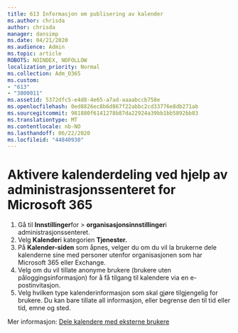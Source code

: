 ```yaml
---
title: 613 Informasjon om publisering av kalender
ms.author: chrisda
author: chrisda
manager: dansimp
ms.date: 04/21/2020
ms.audience: Admin
ms.topic: article
ROBOTS: NOINDEX, NOFOLLOW
localization_priority: Normal
ms.collection: Adm_O365
ms.custom:
- "613"
- "3800011"
ms.assetid: 5372dfc5-e4d8-4e65-a7ad-aaaabccb758e
ms.openlocfilehash: 0ed8826ec8b6d867f22abbc2cd33776e8db271ab
ms.sourcegitcommit: 981880f6141278b87da22924a39bb1bb5892bb83
ms.translationtype: MT
ms.contentlocale: nb-NO
ms.lasthandoff: 06/22/2020
ms.locfileid: "44840930"
---
```

# <a name="enable-calendar-sharing-using-the-microsoft-365-admin-center"></a>Aktivere kalenderdeling ved hjelp av administrasjonssenteret for Microsoft 365

1. Gå til **Innstillinger**for   >   **organisasjonsinnstillinger**i administrasjonssenteret.
2. Velg **Kalender**i kategorien **Tjenester.**
3. På **Kalender-siden** som åpnes, velger du om du vil la brukerne dele kalenderne sine med personer utenfor organisasjonen som har Microsoft 365 eller Exchange.
4. Velg om du vil tillate anonyme brukere (brukere uten påloggingsinformasjon) for å få tilgang til kalendere via en e-postinvitasjon.
5. Velg hvilken type kalenderinformasjon som skal gjøre tilgjengelig for brukere. Du kan bare tillate all informasjon, eller begrense den til tid eller tid, emne og sted.

Mer informasjon: [Dele kalendere med eksterne brukere](https://docs.microsoft.com/microsoft-365/admin/manage/share-calendars-with-external-users)
